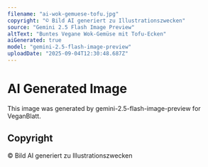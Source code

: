 ```yaml
---
filename: "ai-wok-gemuese-tofu.jpg"
copyright: "© Bild AI generiert zu Illustrationszwecken"
source: "Gemini 2.5 Flash Image Preview"
altText: "Buntes Vegane Wok-Gemüse mit Tofu-Ecken"
aiGenerated: true
model: "gemini-2.5-flash-image-preview"
uploadDate: "2025-09-04T12:30:48.687Z"
---
```


# AI Generated Image

This image was generated by gemini-2.5-flash-image-preview for VeganBlatt.

## Copyright
© Bild AI generiert zu Illustrationszwecken
